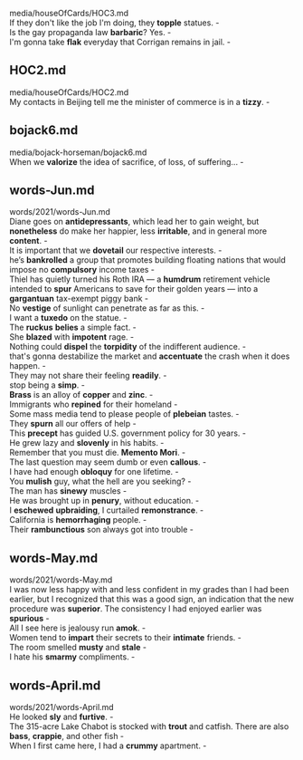 media/houseOfCards/HOC3.md  
If they don't like the job I'm doing, they **topple** statues. -  
Is the gay propaganda law **barbaric**? Yes. -  
I'm gonna take **flak** everyday that Corrigan remains in jail. -  
  
## HOC2.md ##  
media/houseOfCards/HOC2.md  
My contacts in Beijing tell me the minister of commerce is in a **tizzy**. -  
  
## bojack6.md ##  
media/bojack-horseman/bojack6.md  
When we **valorize** the idea of sacrifice, of loss, of suffering... -  
  
## words-Jun.md ##  
words/2021/words-Jun.md  
Diane goes on **antidepressants**, which lead her to gain weight, but **nonetheless** do make her happier, less **irritable**, and in general more **content**. -  
It is important that we **dovetail** our respective interests. -  
he’s **bankrolled** a group that promotes building floating nations that would impose no **compulsory** income taxes -  
Thiel has quietly turned his Roth IRA — a **humdrum** retirement vehicle intended to **spur** Americans to save for their golden years — into a **gargantuan** tax-exempt piggy bank -  
No **vestige** of sunlight can penetrate as far as this. -  
I want a **tuxedo** on the statue. -  
The **ruckus** **belies** a simple fact. -  
She **blazed** with **impotent** rage. -  
Nothing could **dispel** the **torpidity** of the indifferent audience. -  
that's gonna destabilize the market and **accentuate** the crash when it does happen. -  
They may not share their feeling **readily**. -  
stop being a **simp**. -  
**Brass** is an alloy of **copper** and **zinc**. -  
Immigrants who **repined** for their homeland -  
Some mass media tend to please people of **plebeian** tastes. -  
They **spurn** all our offers of help -  
This **precept** has guided U.S. government policy for 30 years. -  
He grew lazy and **slovenly** in his habits. -  
Remember that you must die. **Memento Mori**. -  
The last question may seem dumb or even **callous**. -  
I have had enough **obloquy** for one lifetime. -  
You **mulish** guy, what the hell are you seeking? -  
The man has **sinewy** muscles -  
He was brought up in **penury**, without education. -  
I **eschewed** **upbraiding**, I curtailed **remonstrance**. -  
California is **hemorrhaging** people. -  
Their **rambunctious** son always got into trouble -  
  
## words-May.md ##  
words/2021/words-May.md  
I was now less happy with and less confident in my grades than I had been earlier, but I recognized that this was a good sign, an indication that the new procedure was **superior**. The consistency I had enjoyed earlier was **spurious** -  
All I see here is jealousy run **amok**. -  
Women tend to **impart** their secrets to their **intimate** friends. -  
The room smelled **musty** and **stale** -  
I hate his **smarmy** compliments. -  
  
## words-April.md ##  
words/2021/words-April.md  
He looked **sly** and **furtive**. -  
The 315-acre Lake Chabot is stocked with **trout** and catfish. There are also **bass**, **crappie**, and other fish -  
When I first came here, I had a **crummy** apartment. -  
